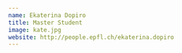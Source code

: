 ```yaml
---
name: Ekaterina Dopiro
title: Master Student
image: kate.jpg
website: http://people.epfl.ch/ekaterina.dopiro
---
```

